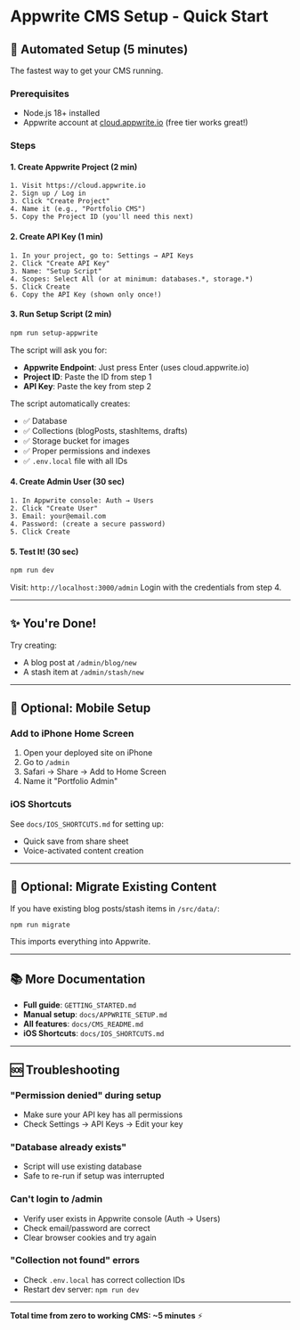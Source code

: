 # Appwrite CMS Setup - Quick Start

## 🚀 Automated Setup (5 minutes)

The fastest way to get your CMS running.

### Prerequisites
- Node.js 18+ installed
- Appwrite account at [cloud.appwrite.io](https://cloud.appwrite.io) (free tier works great!)

### Steps

#### 1. Create Appwrite Project (2 min)
```
1. Visit https://cloud.appwrite.io
2. Sign up / Log in
3. Click "Create Project"
4. Name it (e.g., "Portfolio CMS")
5. Copy the Project ID (you'll need this next)
```

#### 2. Create API Key (1 min)
```
1. In your project, go to: Settings → API Keys
2. Click "Create API Key"
3. Name: "Setup Script"
4. Scopes: Select All (or at minimum: databases.*, storage.*)
5. Click Create
6. Copy the API Key (shown only once!)
```

#### 3. Run Setup Script (2 min)
```bash
npm run setup-appwrite
```

The script will ask you for:
- **Appwrite Endpoint**: Just press Enter (uses cloud.appwrite.io)
- **Project ID**: Paste the ID from step 1
- **API Key**: Paste the key from step 2

The script automatically creates:
- ✅ Database
- ✅ Collections (blogPosts, stashItems, drafts)
- ✅ Storage bucket for images
- ✅ Proper permissions and indexes
- ✅ `.env.local` file with all IDs

#### 4. Create Admin User (30 sec)
```
1. In Appwrite console: Auth → Users
2. Click "Create User"
3. Email: your@email.com
4. Password: (create a secure password)
5. Click Create
```

#### 5. Test It! (30 sec)
```bash
npm run dev
```

Visit: `http://localhost:3000/admin`
Login with the credentials from step 4.

---

## ✨ You're Done!

Try creating:
- A blog post at `/admin/blog/new`
- A stash item at `/admin/stash/new`

---

## 📱 Optional: Mobile Setup

### Add to iPhone Home Screen
1. Open your deployed site on iPhone
2. Go to `/admin`
3. Safari → Share → Add to Home Screen
4. Name it "Portfolio Admin"

### iOS Shortcuts
See `docs/IOS_SHORTCUTS.md` for setting up:
- Quick save from share sheet
- Voice-activated content creation

---

## 🔄 Optional: Migrate Existing Content

If you have existing blog posts/stash items in `/src/data/`:

```bash
npm run migrate
```

This imports everything into Appwrite.

---

## 📚 More Documentation

- **Full guide**: `GETTING_STARTED.md`
- **Manual setup**: `docs/APPWRITE_SETUP.md`
- **All features**: `docs/CMS_README.md`
- **iOS Shortcuts**: `docs/IOS_SHORTCUTS.md`

---

## 🆘 Troubleshooting

### "Permission denied" during setup
- Make sure your API key has all permissions
- Check Settings → API Keys → Edit your key

### "Database already exists"
- Script will use existing database
- Safe to re-run if setup was interrupted

### Can't login to /admin
- Verify user exists in Appwrite console (Auth → Users)
- Check email/password are correct
- Clear browser cookies and try again

### "Collection not found" errors
- Check `.env.local` has correct collection IDs
- Restart dev server: `npm run dev`

---

**Total time from zero to working CMS: ~5 minutes** ⚡

